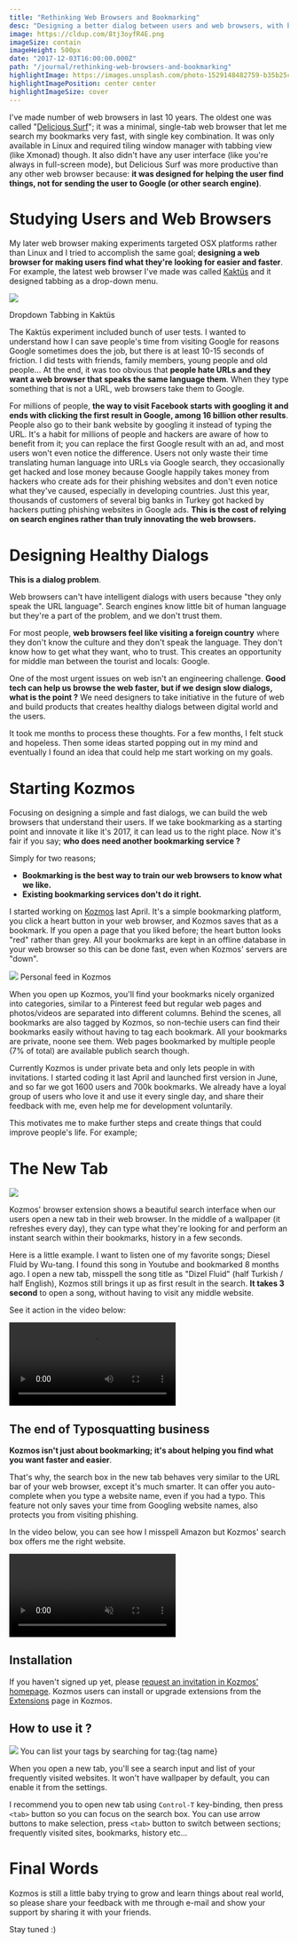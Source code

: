 ```yaml
---
title: "Rethinking Web Browsers and Bookmarking"
desc: "Designing a better dialog between users and web browsers, with better bookmarking systems."
image: https://cldup.com/8tj3oyfR4E.png
imageSize: contain
imageHeight: 500px
date: "2017-12-03T16:00:00.000Z"
path: "/journal/rethinking-web-browsers-and-bookmarking"
highlightImage: https://images.unsplash.com/photo-1529148482759-b35b25c5f217?ixlib=rb-1.2.1&ixid=eyJhcHBfaWQiOjEyMDd9&auto=format&fit=crop&w=500&q=80
highlightImagePosition: center center
highlightImageSize: cover
---
```


I've made number of web browsers in last 10 years. The oldest one was called "[Delicious Surf](https://github.com/azer/delicious-surf)";
it was a minimal, single-tab web browser that let me search my bookmarks very fast, with single key combination. It was only
available in Linux and required tiling window manager with tabbing view (like Xmonad) though. It also didn't
have any user interface (like you're always in full-screen mode), but Delicious Surf was more productive
than any other web browser because: **it was designed for helping the user find things, not for
sending the user to Google (or other search engine)**.

# Studying Users and Web Browsers

My later web browser making experiments targeted OSX platforms rather than Linux and I tried to accomplish
the same goal; **designing a web browser for making users find what they're looking for easier and faster**.
For example, the latest web browser I've made was called [Kaktüs](https://github.com/kaktus/kaktus) and it designed tabbing as a drop-down menu.

<div class="left">

  ![](https://cldup.com/qsYAu0F-ja.png)

  <span class="img-alt">Dropdown Tabbing in Kaktüs</span>
</div>

The Kaktüs experiment included bunch of user tests. I wanted to understand how I can save people's time
from visiting Google for reasons Google sometimes does the job, but there is at least 10-15 seconds of friction.
I did tests with friends, family members, young people and old people... At the end, it was too obvious that **people hate URLs and they
want a web browser that speaks the same language them**. When they type something that is not a URL,
web browsers take them to Google.

For millions of people, **the way to visit Facebook starts with googling it and ends with clicking the first result in Google,
among 16 billion other results**. People also go to their bank website by googling it instead of typing the URL.
It's a habit for millions of people and hackers are aware of how to benefit from it; you can replace the first Google result with an ad,
and most users won't even notice the difference. Users not only waste their time translating human language into URLs via Google search,
they occasionally get hacked and lose money because Google happily takes money from hackers who create ads for their phishing websites and don't even
notice what they've caused, especially in developing countries. Just this year, thousands of customers of several big banks in Turkey got hacked
by hackers putting phishing websites in Google ads. **This is the cost of relying on search engines rather than truly innovating the web browsers.**

# Designing Healthy Dialogs

**This is a dialog problem**.

Web browsers can't have intelligent dialogs with users because "they only speak the URL language".
Search engines know little bit of human language but they're a part of the problem, and we don't trust them.

For most people, **web browsers feel like visiting a foreign country** where they don't know the culture and they don't speak the language.
They don't know how to get what they want, who to trust. This creates an opportunity for middle man between the tourist and locals: Google.

One of the most urgent issues on web isn't an engineering challenge. **Good tech can help us browse the web faster, but if we design
slow dialogs, what is the point ?** We need designers to take initiative in the future of web and
build products that creates healthy dialogs between digital world and the users.

It took me months to process these thoughts. For a few months, I felt stuck and hopeless. Then some ideas
started popping out in my mind and eventually I found an idea that could help me start working on my goals.

# Starting Kozmos

Focusing on designing a simple and fast dialogs, we can build the web browsers that understand their users.
If we take bookmarking as a starting point and innovate it like it's 2017, it can lead us to the right place.
Now it's fair if you say; **who does need another bookmarking service ?**

Simply for two reasons;

* **Bookmarking is the best way to train our web browsers to know what we like.**
* **Existing bookmarking services don't do it right.**

I started working on [Kozmos](https://getkozmos.com) last April. It's a simple bookmarking platform, you click a heart button
in your web browser, and Kozmos saves that as a bookmark. If you open a page that you liked before; the heart
button looks "red" rather than grey. All your bookmarks are kept in an offline database in your web browser so
this can be done fast, even when Kozmos' servers are "down".

<div class="left">

  ![](https://cldup.com/7GhGLht7_O.png)
  <span class="img-alt">Personal feed in Kozmos</span>
</div>

When you open up Kozmos, you'll find your bookmarks nicely organized into categories, similar to a Pinterest feed but regular
web pages and photos/videos are separated into different columns. Behind the scenes, all bookmarks are also tagged by Kozmos,
so non-techie users can find their bookmarks easily without having to tag each bookmark. All your bookmarks are private,
noone see them. Web pages bookmarked by multiple people (7% of total) are available publich search though.

Currently Kozmos is under private beta and only lets people in with invitations. I started coding it last April and
launched first version in June, and so far we got 1600 users and 700k bookmarks. We already have a loyal group of users who love it and use it every single day,
and share their feedback with me, even help me for development voluntarily.

This motivates me to make further steps and create things that could improve people's life. For example;

# The New Tab

<div class="left">

  ![](https://cldup.com/jdIbjWStHg.png)
</div>

Kozmos' browser extension shows a beautiful search interface when our users open a new tab in their web browser.
In the middle of a wallpaper (it refreshes every day), they can type what they're looking for and perform an instant search within
their bookmarks, history in a few seconds.

Here is a little example. I want to listen one of my favorite songs; Diesel Fluid by Wu-tang. I found this song in Youtube and bookmarked 8 months ago.
I open a new tab, misspell the song title as "Dizel Fluid" (half Turkish / half English), Kozmos still brings it up as first result in the search.
**It takes 3 second** to open a song, without having to visit any middle website.

See it action in the video below:

<video src="https://cldup.com/6EUjMu-aRA.mp4" loop autoplay></video>


## The end of Typosquatting business

**Kozmos isn't just about bookmarking; it's about helping you find what you want faster and easier**.

That's why, the search box in the new tab behaves very similar to the URL bar of your web browser, except it's much smarter. It can offer you auto-complete
when you type a website name, even if you had a typo. This feature not only saves your time from Googling website names,
also protects you from visiting phishing.

In the video below, you can see how I misspell Amazon but Kozmos' search box offers me the right website.

<video src="https://cldup.com/d6bG2aCsrd.mp4" loop autoplay muted></video>

## Installation

If you haven't signed up yet, please [request an invitation in Kozmos' homepage](https://getkozmos.com).
Kozmos users can install or upgrade extensions from the [Extensions](https://getkozmos.com/extensions) page in Kozmos.

## How to use it ?

![](https://cldup.com/ud5NuawZfo.png)
<span class="img-alt">You can list your tags by searching for tag:{tag name}</span>

When you open a new tab, you'll see a search input and list of your frequently visited websites. It won't have wallpaper by default,
you can enable it from the settings.

I recommend you to open new tab using `Control-T` key-binding, then press `<tab>` button so you can focus on the search box.
You can use arrow buttons to make selection, press `<tab>` button to switch between sections; frequently visited sites, bookmarks, history etc...

# Final Words

Kozmos is still a little baby trying to grow and learn things about real world, so please share your feedback
with me through e-mail and show your support by sharing it with your friends.

Stay tuned :)
